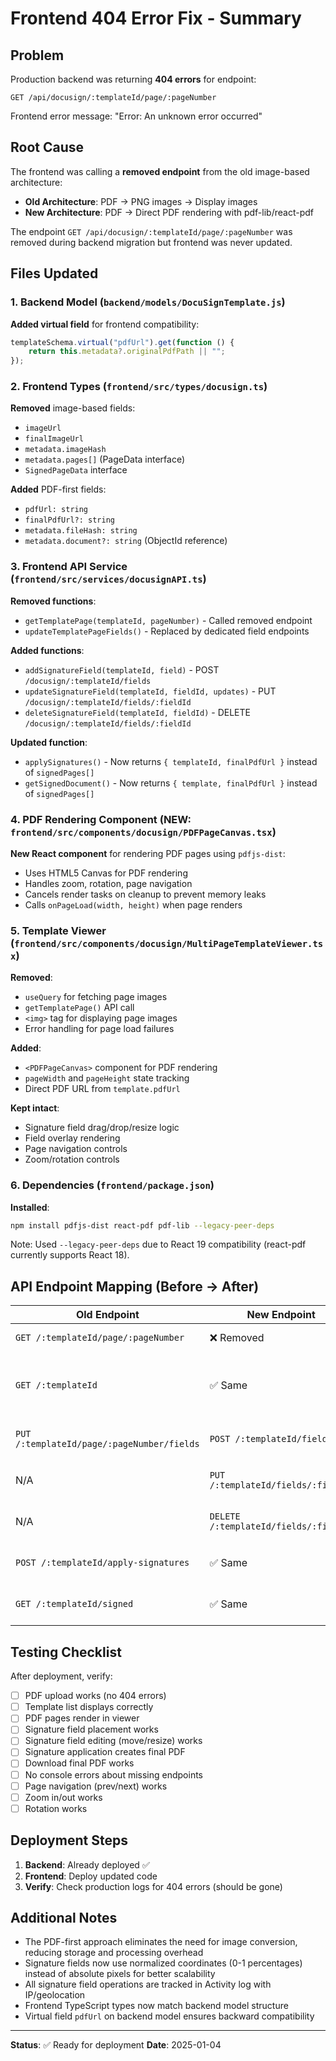 # Frontend 404 Error Fix - Summary

## Problem

Production backend was returning **404 errors** for endpoint:

```
GET /api/docusign/:templateId/page/:pageNumber
```

Frontend error message: "Error: An unknown error occurred"

## Root Cause

The frontend was calling a **removed endpoint** from the old image-based architecture:

- **Old Architecture**: PDF → PNG images → Display images
- **New Architecture**: PDF → Direct PDF rendering with pdf-lib/react-pdf

The endpoint `GET /api/docusign/:templateId/page/:pageNumber` was removed during backend migration but frontend was never updated.

## Files Updated

### 1. Backend Model (`backend/models/DocuSignTemplate.js`)

**Added virtual field** for frontend compatibility:

```javascript
templateSchema.virtual("pdfUrl").get(function () {
	return this.metadata?.originalPdfPath || "";
});
```

### 2. Frontend Types (`frontend/src/types/docusign.ts`)

**Removed** image-based fields:

- `imageUrl`
- `finalImageUrl`
- `metadata.imageHash`
- `metadata.pages[]` (PageData interface)
- `SignedPageData` interface

**Added** PDF-first fields:

- `pdfUrl: string`
- `finalPdfUrl?: string`
- `metadata.fileHash: string`
- `metadata.document?: string` (ObjectId reference)

### 3. Frontend API Service (`frontend/src/services/docusignAPI.ts`)

**Removed functions**:

- `getTemplatePage(templateId, pageNumber)` - Called removed endpoint
- `updateTemplatePageFields()` - Replaced by dedicated field endpoints

**Added functions**:

- `addSignatureField(templateId, field)` - POST `/docusign/:templateId/fields`
- `updateSignatureField(templateId, fieldId, updates)` - PUT `/docusign/:templateId/fields/:fieldId`
- `deleteSignatureField(templateId, fieldId)` - DELETE `/docusign/:templateId/fields/:fieldId`

**Updated function**:

- `applySignatures()` - Now returns `{ templateId, finalPdfUrl }` instead of `signedPages[]`
- `getSignedDocument()` - Now returns `{ template, finalPdfUrl }` instead of `signedPages[]`

### 4. PDF Rendering Component (NEW: `frontend/src/components/docusign/PDFPageCanvas.tsx`)

**New React component** for rendering PDF pages using `pdfjs-dist`:

- Uses HTML5 Canvas for PDF rendering
- Handles zoom, rotation, page navigation
- Cancels render tasks on cleanup to prevent memory leaks
- Calls `onPageLoad(width, height)` when page renders

### 5. Template Viewer (`frontend/src/components/docusign/MultiPageTemplateViewer.tsx`)

**Removed**:

- `useQuery` for fetching page images
- `getTemplatePage()` API call
- `<img>` tag for displaying page images
- Error handling for page load failures

**Added**:

- `<PDFPageCanvas>` component for PDF rendering
- `pageWidth` and `pageHeight` state tracking
- Direct PDF URL from `template.pdfUrl`

**Kept intact**:

- Signature field drag/drop/resize logic
- Field overlay rendering
- Page navigation controls
- Zoom/rotation controls

### 6. Dependencies (`frontend/package.json`)

**Installed**:

```bash
npm install pdfjs-dist react-pdf pdf-lib --legacy-peer-deps
```

Note: Used `--legacy-peer-deps` due to React 19 compatibility (react-pdf currently supports React 18).

## API Endpoint Mapping (Before → After)

| Old Endpoint                               | New Endpoint                          | Purpose                              |
| ------------------------------------------ | ------------------------------------- | ------------------------------------ |
| `GET /:templateId/page/:pageNumber`        | ❌ Removed                            | Get page image                       |
| `GET /:templateId`                         | ✅ Same                               | Get template (now includes `pdfUrl`) |
| `PUT /:templateId/page/:pageNumber/fields` | `POST /:templateId/fields`            | Add signature field                  |
| N/A                                        | `PUT /:templateId/fields/:fieldId`    | Update signature field               |
| N/A                                        | `DELETE /:templateId/fields/:fieldId` | Delete signature field               |
| `POST /:templateId/apply-signatures`       | ✅ Same                               | Apply signatures to PDF              |
| `GET /:templateId/signed`                  | ✅ Same                               | Get signed document                  |

## Testing Checklist

After deployment, verify:

- [ ] PDF upload works (no 404 errors)
- [ ] Template list displays correctly
- [ ] PDF pages render in viewer
- [ ] Signature field placement works
- [ ] Signature field editing (move/resize) works
- [ ] Signature application creates final PDF
- [ ] Download final PDF works
- [ ] No console errors about missing endpoints
- [ ] Page navigation (prev/next) works
- [ ] Zoom in/out works
- [ ] Rotation works

## Deployment Steps

1. **Backend**: Already deployed ✅
2. **Frontend**: Deploy updated code
3. **Verify**: Check production logs for 404 errors (should be gone)

## Additional Notes

- The PDF-first approach eliminates the need for image conversion, reducing storage and processing overhead
- Signature fields now use normalized coordinates (0-1 percentages) instead of absolute pixels for better scalability
- All signature field operations are tracked in Activity log with IP/geolocation
- Frontend TypeScript types now match backend model structure
- Virtual field `pdfUrl` on backend model ensures backward compatibility

---

**Status**: ✅ Ready for deployment
**Date**: 2025-01-04
